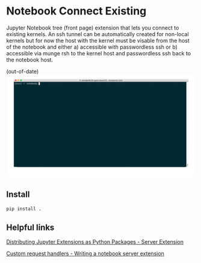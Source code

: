 # Notebook Connect Existing

Jupyter Notebook tree (front page) extension that lets you connect to existing kernels.
An ssh tunnel can be automatically created for non-local kernels but for now the host with the kernel
must be visable from the host of the notebook and either a) accessible with passwordless ssh or b)
accessible via munge rsh to the kernel host and passwordless ssh back to the notebook host.

(out-of-date)
![demo](demo.gif)

## Install

```shell
pip install .
```

## Helpful links

[Distributing Jupyter Extensions as Python Packages - Server Extension](https://jupyter-notebook.readthedocs.io/en/stable/examples/Notebook/Distributing%20Jupyter%20Extensions%20as%20Python%20Packages.html#Example---Server-extension)

[Custom request handlers - Writing a notebook server extension](https://jupyter-notebook.readthedocs.io/en/stable/extending/handlers.html#writing-a-notebook-server-extension)

